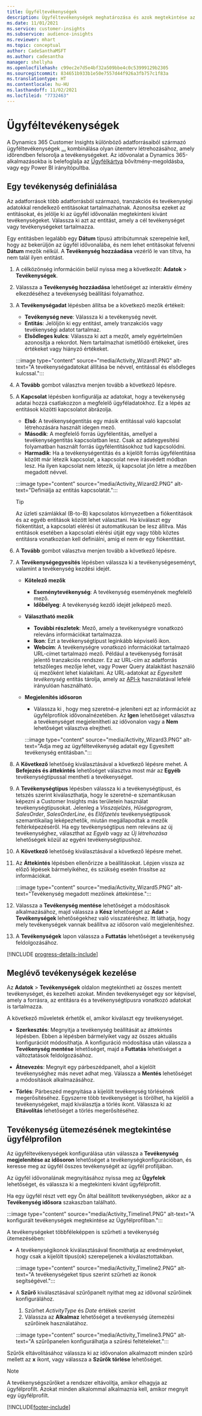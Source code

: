 ```yaml
---
title: Ügyféltevékenységek
description: Ügyféltevékenységek meghatározása és azok megtekintése az ügyfélprofilok idővonalán.
ms.date: 11/01/2021
ms.service: customer-insights
ms.subservice: audience-insights
ms.reviewer: mhart
ms.topic: conceptual
author: CadeSanthaMSFT
ms.author: cadesantha
manager: shellyha
ms.openlocfilehash: c99ec2e7d5e4bf32a509bbe4c0c53999129b2305
ms.sourcegitcommit: 834651b933b1e50e7557d44f926a3fb757c1f83a
ms.translationtype: HT
ms.contentlocale: hu-HU
ms.lasthandoff: 11/02/2021
ms.locfileid: "7732463"
---
```

# <a name="customer-activities"></a>Ügyféltevékenységek

A Dynamics 365 Customer Insights különböző adatforrásaiból származó ügyféltevékenységek [...](data-sources.md) kombinálása olyan ütemterv létrehozásához, amely időrendben felsorolja a tevékenységeket. Az idővonalat a Dynamics 365-alkalmazásokba is belefoglalja az [Ügyfélkártya](customer-card-add-in.md) bővítmény-megoldásba, vagy egy Power BI irányítópultba.

## <a name="define-an-activity"></a>Egy tevékenység definiálása

Az adatforrások több adatforrásból származó, tranzakciós és tevékenységi adatokkal rendelkező entitásokat tartalmazhatnak. Azonosítsa ezeket az entitásokat, és jelölje ki az ügyfél idővonalán megtekinteni kívánt tevékenységeket. Válassza ki azt az entitást, amely a cél tevékenységet vagy tevékenységeket tartalmazza.

Egy entitásben legalább egy **Dátum** típusú attribútumnak szerepelnie kell, hogy az bekerüljön az ügyfél idővonalába, és nem lehet entitásokat felvenni **Dátum** mezők nélkül. A **Tevékenység hozzáadása** vezérlő le van tiltva, ha nem talál ilyen entitást.

1. A célközönség információin belül nyissa meg a következőt: **Adatok** > **Tevékenységek**.

1. Válassza a **Tevékenység hozzáadása** lehetőséget az interaktív élmény elkezdéséhez a tevékenység beállítási folyamathoz.

1. A **Tevékenységadat** lépésben állítsa be a következő mezők értékeit:

   - **Tevékenység neve**: Válassza ki a tevékenység nevét.
   - **Entitás**: Jelöljön ki egy entitást, amely tranzakciós vagy tevékenységi adatot tartalmaz.
   - **Elsődleges kulcs**: Válassza ki azt a mezőt, amely egyértelműen azonosítja a rekordot. Nem tartalmazhat ismétlődő értékeket, üres értékeket vagy hiányzó értékeket.

   :::image type="content" source="media/Activity_Wizard1.PNG" alt-text="A tevékenységadatokat állítása be névvel, entitással és elsődleges kulcssal.":::

1. A **Tovább** gombot választva menjen tovább a következő lépésre.

1. A **Kapcsolat** lépésben konfigurálja az adatokat, hogy a tevékenység adatai hozzá csatlakozzon a megfelelő ügyféladatokhoz. Ez a lépés az entitások közötti kapcsolatot ábrázolja.  

   - **Első**: A tevékenységentitás egy másik entitással való kapcsolat létrehozására használt idegen mező.
   - **Második**: A megfelelő forrás ügyfélentitás, amellyel a tevékenységentitás kapcsolatban lesz. Csak az adategyesítési folyamatban használt forrás ügyfélentitásokhoz tud kapcsolódni.
   - **Harmadik**: Ha a tevékenységentitás és a kijelölt forrás ügyfélentitása között már létezik kapcsolat, a kapcsolat neve írásvédett módban lesz. Ha ilyen kapcsolat nem létezik, új kapcsolat jön létre a mezőben megadott névvel.

   :::image type="content" source="media/Activity_Wizard2.PNG" alt-text="Definiálja az entitás kapcsolatát.":::

   > [!TIP]
   > Az üzleti számlákkal (B-to-B) kapcsolatos környezetben a fiókentitások és az egyéb entitások között lehet választani. Ha kiválaszt egy fiókentitást, a kapcsolati elérési út automatikusan be lesz állítva. Más entitások esetében a kapcsolati elérési útját egy vagy több köztes entitásra vonatkozóan kell definiálni, amíg el nem ér egy fiókentitást.

1. A **Tovább** gombot választva menjen tovább a következő lépésre. 

1. A **Tevékenységegyesítés** lépésben válassza ki a tevékenységeseményt, valamint a tevékenység kezdési idejét. 
   - **Kötelező mezők**
      - **Eseménytevékenység**: A tevékenység eseményének megfelelő mező.
      - **Időbélyeg**: A tevékenység kezdő idejét jelképező mező.

   - **Választható mezők**
      - **További részletek**: Mező, amely a tevékenységre vonatkozó releváns információkat tartalmazza.
      - **Ikon**: Ezt a tevékenységtípust leginkább képviselő ikon.
      - **Webcím**: A tevékenységre vonatkozó információkat tartalmazó URL-címet tartalmazó mező. Például a tevékenység forrását jelentő tranzakciós rendszer. Ez az URL-cím az adatforrás tetszőleges mezője lehet, vagy Power Query átalakítást használó új mezőként lehet kialakítani. Az URL-adatokat az *Egyesített tevékenység* entitás tárolja, amely az [API-k](apis.md) használatával lefelé irányulóan használható.

   - **Megjelenítés idősoron**
      - Válassza ki , hogy meg szeretné-e jeleníteni ezt az információt az ügyfélprofilok idővonalnézetében. Az **Igen** lehetőséget választva a tevékenységet megjelenítheti az idővonalon vagy a **Nem** lehetőséget választva elrejtheti.

      :::image type="content" source="media/Activity_Wizard3.PNG" alt-text="Adja meg az ügyféltevékenység adatait egy Egyesített tevékenység entitásban.":::

1. A **Következő** lehetőség kiválasztásával a következő lépésre mehet. A **Befejezés és áttekintés** lehetőséget választva most már az **Egyéb** tevékenységtípussal mentheti a tevékenységet. 

1. A **Tevékenységtípus** lépésben válassza ki a tevékenységtípust, és tetszés szerint kiválaszthatja, hogy le szeretné-e szemantikusan képezni a Customer Insights más területein használat tevékenységtípusokat. Jelenleg a *Visszajelzés*, *Hűségprogram*, *SalesOrder*, *SalesOrderLine*, és *Előfizetés* tevékenységtípusok szemantikailag leképezhetők, miután megállapodtak a mezők feltérképezéséről. Ha egy tevékenységtípus nem releváns az új tevékenységhez, választhat az *Egyéb* vagy az *Új létrehozása* lehetőségek közül az egyéni tevékenységtípushoz.

1. A **Következő** lehetőség kiválasztásával a következő lépésre mehet. 

1. Az **Áttekintés** lépésben ellenőrizze a beállításokat. Lépjen vissza az előző lépések bármelyikéhez, és szükség esetén frissítse az információkat.

   :::image type="content" source="media/Activity_Wizard5.PNG" alt-text="Tevékenység megadott mezőinek áttekintése.":::
   
1. Válassza a **Tevékenység mentése** lehetőséget a módosítások alkalmazásához, majd válassza a **Kész** lehetőséget az **Adat** > **Tevékenységek** lehetőségekhez való visszatéréshez. Itt láthatja, hogy mely tevékenységek vannak beállítva az idősoron való megjelenítéshez. 

1. A **Tevékenységek** lapon válassza a **Futtatás** lehetőséget a tevékenység feldolgozásához. 

[!INCLUDE [progress-details-include](../includes/progress-details-pane.md)]

## <a name="manage-existing-activities"></a>Meglévő tevékenységek kezelése

Az **Adatok** > **Tevékenységek** oldalon megtekintheti az összes mentett tevékenységet, és kezelheti azokat. Minden tevékenységet egy sor képvisel, amely a forrásra, az entitásra és a tevékenységtípusra vonatkozó adatokat is tartalmazza.

A következő műveletek érhetők el, amikor kiválaszt egy tevékenységet. 

- **Szerkesztés**: Megnyitja a tevékenység beállítását az áttekintés lépésben. Ebben a lépésben bármelyiket vagy az összes aktuális konfigurációt módosíthatja. A konfiguráció módosítása után válassza a **Tevékenység mentése** lehetőséget, majd a **Futtatás** lehetőséget a változtatások feldolgozásához.

- **Átnevezés**: Megnyit egy párbeszédpanelt, ahol a kijelölt tevékenységhez más nevet adhat meg. Válassza a **Mentés** lehetőséget a módosítások alkalmazásához.

- **Törlés**: Párbeszéd megnyitása a kijelölt tevékenység törlésének megerősítéséhez. Egyszerre több tevékenységet is törölhet, ha kijelöli a tevékenységeket, majd kiválasztja a törlés ikont. Válassza ki az **Eltávolítás** lehetőséget a törlés megerősítéséhez.

## <a name="view-activity-timelines-on-customer-profiles"></a>Tevékenység ütemezésének megtekintése ügyfélprofilon

Az ügyféltevékenységek konfigurálása után válassza a **Tevékenység megjelenítése az idősoron** lehetőséget a tevékenységkonfigurációban, és keresse meg az ügyfél összes tevékenységét az ügyfél profiljában.

Az ügyfél idővonalának megnyitásához nyissa meg az **Ügyfelek** lehetőséget, és válassza ki a megtekinteni kívánt ügyfélprofilt.

Ha egy ügyfél részt vett egy Ön által beállított tevékenységben, akkor az a **Tevékenység idősora** szakaszban található.

:::image type="content" source="media/Activity_Timeline1.PNG" alt-text="A konfigurált tevékenységek megtekintése az Ügyfélprofilban.":::

A tevékenységeket többféleképpen is szűrheti a tevékenység ütemezésében:

- A tevékenységikonok kiválasztásával finomíthatja az eredményeket, hogy csak a kijelölt típus(ok) szerepeljenek a kiválasztottakban.

  :::image type="content" source="media/Activity_Timeline2.PNG" alt-text="A tevékenységeket típus szerint szűrheti az ikonok segítségével.":::

- A **Szűrő** kiválasztásával szűrőpanelt nyithat meg az idővonal szűrőinek konfigurálához.

   1. Szűrhet *ActivityType* és *Date* értékek szerint
   1. Válassza az **Alkalmaz** lehetőséget a tevékenység ütemezési szűrőinek használatához.

   :::image type="content" source="media/Activity_Timeline3.PNG" alt-text="A szűrőpanelen konfigurálhatja a szűrési feltételeket.":::

Szűrők eltávolításához válassza ki az idővonalon alkalmazott minden szűrő mellett az **x** ikont, vagy válassza a **Szűrők törlése** lehetőséget.


> [!NOTE]
> A tevékenységszűrőket a rendszer eltávolítja, amikor elhagyja az ügyfélprofilt. Azokat minden alkalommal alkalmaznia kell, amikor megnyit egy ügyfélprofilt.

[!INCLUDE[footer-include](../includes/footer-banner.md)]
